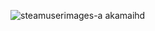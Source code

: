 ![steamuserimages-a akamaihd](https://github.com/user-attachments/assets/5711031f-bb04-4f37-96f2-c078e7f7a29c)
<!--
**GodCipher/GodCipher** is a ✨ _special_ ✨ repository because its `README.md` (this file) appears on your GitHub profile.

Here are some ideas to get you started:

- 🔭 I’m currently working on ...
- 🌱 I’m currently learning ...
- 👯 I’m looking to collaborate on ...
- 🤔 I’m looking for help with ...
- 💬 Ask me about ...
- 📫 How to reach me: ...
- 😄 Pronouns: ...
- ⚡ Fun fact: ...
-->
